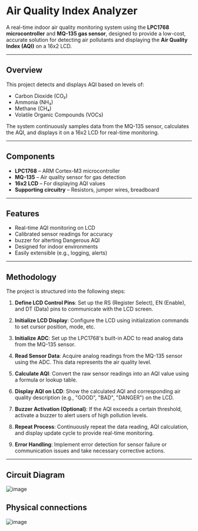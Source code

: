 # Air Quality Index Analyzer

A real-time indoor air quality monitoring system using the **LPC1768 microcontroller** and **MQ-135 gas sensor**, designed to provide a low-cost, accurate solution for detecting air pollutants and displaying the **Air Quality Index (AQI)** on a 16x2 LCD.

---

## Overview

This project detects and displays AQI based on levels of:

- Carbon Dioxide (CO₂)
- Ammonia (NH₃)
- Methane (CH₄)
- Volatile Organic Compounds (VOCs)

The system continuously samples data from the MQ-135 sensor, calculates the AQI, and displays it on a 16x2 LCD for real-time monitoring.

---

## Components

- **LPC1768** – ARM Cortex-M3 microcontroller
- **MQ-135** – Air quality sensor for gas detection
- **16x2 LCD** – For displaying AQI values
- **Supporting circuitry** – Resistors, jumper wires, breadboard

---

## Features

- Real-time AQI monitoring on LCD  
- Calibrated sensor readings for accuracy
- buzzer for alterting Dangerous AQI 
- Designed for indoor environments  
- Easily extensible (e.g., logging, alerts)

---

## Methodology

The project is structured into the following steps:

1. **Define LCD Control Pins**: Set up the RS (Register Select), EN (Enable), and DT (Data) pins to communicate with the LCD screen.

2. **Initialize LCD Display**: Configure the LCD using initialization commands to set cursor position, mode, etc.

3. **Initialize ADC**: Set up the LPC1768's built-in ADC to read analog data from the MQ-135 sensor.

4. **Read Sensor Data**: Acquire analog readings from the MQ-135 sensor using the ADC. This data represents the air quality level.

5. **Calculate AQI**: Convert the raw sensor readings into an AQI value using a formula or lookup table.

6. **Display AQI on LCD**: Show the calculated AQI and corresponding air quality description (e.g., "GOOD", "BAD", "DANGER") on the LCD.

7. **Buzzer Activation (Optional)**: If the AQI exceeds a certain threshold, activate a buzzer to alert users of high pollution levels.

8. **Repeat Process**: Continuously repeat the data reading, AQI calculation, and display update cycle to provide real-time monitoring.

9. **Error Handling**: Implement error detection for sensor failure or communication issues and take necessary corrective actions.

---

## Circuit Diagram
![image](https://github.com/user-attachments/assets/f979d0ad-3518-44f1-916a-a8d19f3aba92)


## Physical connections
![image](https://github.com/user-attachments/assets/8123bc1c-34a4-4094-9c54-94543cea7814)

